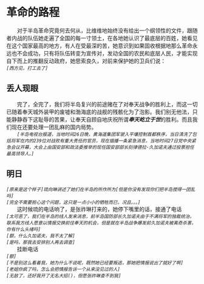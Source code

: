 # 革命的路程
&emsp;&emsp;对于半岛革命究竟何去何从，比维维地始终没有给出一个纲领性的文件，跟随者内战的队伍她走遍了全国的每一寸领土，在各地她认识了最底层的百姓，她看见在这个国家最高的地方，有人在受最深的苦，她意识到如果固收根据地那么革命永远也不会成功，只有将队伍转变为宣传对，发动全国的农民和底层人民，才能实现自下而上的推翻反动政府，她思索良久，对前来保护她的卫兵们说：  
*```[西方见，打工去了]```*  
## 丢人现眼
&emsp;&emsp;完了，全完了，我们将半岛复兴的前途赌在了对奉天战争的胜利上，而这一切已随着奉天城外装甲的废墟和渤海底的战舰的残骸化为了泡影。我们别无他法，只能静静吞下这耻辱的苦果，让奉天自顾自地庆祝所谓***奉天屹立于世***的胜利。而且我们现在还要处理一团乱麻的国内局势。  
&emsp;&emsp;*```[半岛电视台报道，当地时间26日晚，黄海道集团军驶入平壤控制首都秩序，当日清洗了包括将军在内的239位对战败有重大责任的官员，现在插播一条紧急消息，当地时间27日党中央紧急会议开幕，大会上由国安部和政法委推举的现任国安部部长刻律德拉·久加诺夫通过投票担任最高领导人。]```*  
## 明日
*```[原来是这个样子]琉向琳讲述了她们在半岛的所作所为[但是你没有发现你们把半岛搅得一团乱吗]```*  
*```[完全不需要担心这个问题，这只是一点小小的牺牲而已，况且。。。]```*  
&emsp;&emsp;这时候琉的电话响了，是张祚琳打来的，她停下嘴里的话，接通了电话  
*```[太可恶了，我们在半岛的线人发来消息，前半岛国防部长久加诺夫由于不满将军的独裁统治，联系我方线人愿意以情报交换前往奉天的机会，但是就在半岛战争爆发前久加诺夫被离奇杀害，你有什么头绪吗]```*  
*```[额，什么久加诺夫，我不太了解]```*  
*```[是吗，那我去安排别人再去调查]```*  
&emsp;&emsp;挂断电话  
*```[额]```*  
*```[不是别这么看着我，她为什么不说呢，既然她已经要叛逃，那她把情报说出了就好了啊]```*  
*```[老姐你疯了吗，怎么会把情报告诉一个从来没见过的人]```*  
*```[无敌了，还好我开了无名大招()，但愿张祚琳查不到我]```*  